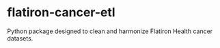 # flatiron-cancer-etl
Python package designed to clean and harmonize Flatiron Health cancer datasets. 

